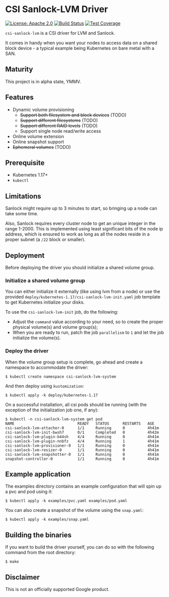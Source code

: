 # CSI Sanlock-LVM Driver
[![License: Apache 2.0](https://img.shields.io/badge/License-Apache%202.0-blue.svg)](https://opensource.org/licenses/Apache-2.0)
[![Build Status](https://travis-ci.com/aleofreddi/csi-sanlock-lvm.svg?branch=master)](https://travis-ci.com/aleofreddi/csi-sanlock-lvm)
[![Test Coverage](https://codecov.io/gh/aleofreddi/csi-sanlock-lvm/branch/master/graph/badge.svg)](https://codecov.io/gh/aleofreddi/csi-sanlock-lvm) 

`csi-sanlock-lvm` is a CSI driver for LVM and Sanlock.

It comes in handy when you want your nodes to access data on a shared block
device - a typical example being Kubernetes on bare metal with a SAN.

## Maturity

This project is in alpha state, YMMV.

## Features

-   Dynamic volume provisioning
    -   ~~Support both filesystem and block devices~~ (TODO)
    -   ~~Support different filesystems~~ (TODO)
    -   ~~Support different RAID levels~~ (TODO)
    -   Support single node read/write access
-   Online volume extension
-   Online snapshot support
-   ~~Ephemeral volumes~~ (TODO)

## Prerequisite

-   Kubernetes 1.17+
-   `kubectl`

## Limitations

Sanlock might require up to 3 minutes to start, so bringing up a node can take
some time.

Also, Sanlock requires every cluster node to get an unique integer in the range
1-2000. This is implemented using least significant bits of the node ip address,
which is ensured to work as long as all the nodes reside in a proper subnet
(a `/22` block or smaller).

## Deployment

Before deploying the driver you should initialize a shared volume group.

### Initialize a shared volume group

You can either initialize it externally (like using lvm from a node) or use
the provided `deploy/kubernetes-1.17/csi-sanlock-lvm-init.yaml` job template
to get Kubernetes initialize your disks.

To use the `csi-sanlock-lvm-init` job, do the following:

- Adjust the `command` value according to your need, so to create the proper
physical volume(s) and volume group(s);
- When you are ready to run, patch the job `parallelism` to `1` and let the job
initialize the volume(s).

### Deploy the driver

When the volume group setup is complete, go ahead and create a namespace to
accommodate the driver:

```shell
$ kubectl create namespace csi-sanlock-lvm-system
```

And then deploy using `kustomization`:

```shell
$ kubectl apply -k deploy/kubernetes-1.17
```

On a successful installation, all csi pods should be running (with the exception
of the initialization job one, if any):

```shell
$ kubectl -n csi-sanlock-lvm-system get pod
NAME                            READY   STATUS      RESTARTS   AGE
csi-sanlock-lvm-attacher-0      1/1     Running     0          4h41m
csi-sanlock-lvm-init-bwsh7      0/1     Completed   0          4h42m
csi-sanlock-lvm-plugin-b44sh    4/4     Running     0          4h41m
csi-sanlock-lvm-plugin-nnbfz    4/4     Running     1          4h41m
csi-sanlock-lvm-provisioner-0   1/1     Running     0          4h41m
csi-sanlock-lvm-resizer-0       1/1     Running     0          4h41m
csi-sanlock-lvm-snapshotter-0   1/1     Running     0          4h41m
snapshot-controller-0           1/1     Running     0          4h41m
```

## Example application

The examples directory contains an example configuration that will spin up a pvc
and pod using it:

```shell
$ kubectl apply -k examples/pvc.yaml examples/pod.yaml
```

You can also create a snapshot of the volume using the `snap.yaml`:

```shell
$ kubectl apply -k examples/snap.yaml
```

## Building the binaries

If you want to build the driver yourself, you can do so with the following
command from the root directory:

```shell
$ make
```

## Disclaimer

This is not an officially supported Google product.

